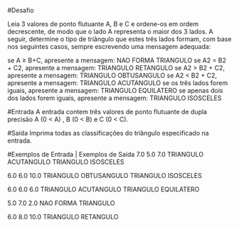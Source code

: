 #Desafio

Leia 3 valores de ponto flutuante A, B e C e ordene-os em ordem decrescente, de modo que o lado A representa o maior dos 3 lados. A seguir, determine o tipo de triângulo que estes três lados formam, com base nos seguintes casos, sempre escrevendo uma mensagem adequada:

se A ≥ B+C, apresente a mensagem: NAO FORMA TRIANGULO
se A2 = B2 + C2, apresente a mensagem: TRIANGULO RETANGULO
se A2 > B2 + C2, apresente a mensagem: TRIANGULO OBTUSANGULO
se A2 < B2 + C2, apresente a mensagem: TRIANGULO ACUTANGULO
se os três lados forem iguais, apresente a mensagem: TRIANGULO EQUILATERO
se apenas dois dos lados forem iguais, apresente a mensagem: TRIANGULO ISOSCELES

#Entrada
A entrada contem três valores de ponto flutuante de dupla precisão A (0 < A) , B (0 < B) e C (0 < C).

#Saída
Imprima todas as classificações do triângulo especificado na entrada.


#Exemplos de Entrada | Exemplos de Saída
7.0 5.0 7.0                TRIANGULO ACUTANGULO
                           TRIANGULO ISOSCELES

6.0 6.0 10.0               TRIANGULO OBTUSANGULO
                           TRIANGULO ISOSCELES

6.0 6.0 6.0                TRIANGULO ACUTANGULO
                           TRIANGULO EQUILATERO

5.0 7.0 2.0                NAO FORMA TRIANGULO

6.0 8.0 10.0               TRIANGULO RETANGULO